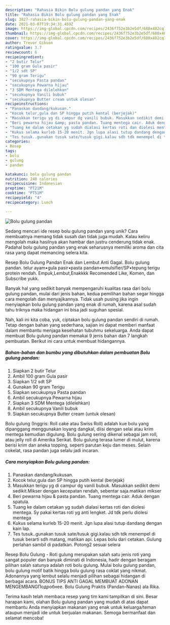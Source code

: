 ```yaml
---
description: "Rahasia Bikin Bolu gulung pandan yang Enak"
title: "Rahasia Bikin Bolu gulung pandan yang Enak"
slug: 3827-rahasia-bikin-bolu-gulung-pandan-yang-enak
date: 2021-03-07T19:34:31.459Z
image: https://img-global.cpcdn.com/recipes/2436f752e3b2e5df/680x482cq70/bolu-gulung-pandan-foto-resep-utama.jpg
thumbnail: https://img-global.cpcdn.com/recipes/2436f752e3b2e5df/680x482cq70/bolu-gulung-pandan-foto-resep-utama.jpg
cover: https://img-global.cpcdn.com/recipes/2436f752e3b2e5df/680x482cq70/bolu-gulung-pandan-foto-resep-utama.jpg
author: Trevor Gibson
ratingvalue: 3.7
reviewcount: 6
recipeingredient:
- "2 butir Telur"
- "100 gram Gula pasir"
- "1/2 sdt SP"
- "90 gram Terigu"
- "secukupnya Pasta pandan"
- "secukupnya Pewarna hijau"
- "3 SDM Mentega dilelehkan"
- "secukupnya Vanili bubuk"
- "secukupnya Butter cream untuk olesan"
recipeinstructions:
- "Panaskan dandang/kukusan."
- "Kocok telur,gula dan SP hingga putih kental (berjejak)"
- "Masukkan terigu yg di campur dg vanili bubuk. Masukkan sedikit demi sedikit.Mikser dengan kecepatan rendah, sebentar saja.matikan mikser"
- "Beri pewarna hijau &amp; pasta pandan. Tuang mentega cair. Aduk dengan spatula."
- "Tuang ke dalam cetakan yg sudah dialasi kertas roti dan diolesi mentega. Sy pakai kertas roti yg anti lengket. Jd tdk perlu diolesi mentega"
- "Kukus selama kurleb 15-20 menit. Jgn lupa alasi tutup dandang dengan kain lap."
- "Tes tusuk..gunakan tusuk sate/tusuk gigi.kalau sdh tdk menempel di tusuk berarti sdh matang, matikan api. Lepas bolu dari cetakan. Gulung perlahan sambil di padatkan. Potong2 sesuai selera"
categories:
- Resep
tags:
- bolu
- gulung
- pandan

katakunci: bolu gulung pandan 
nutrition: 248 calories
recipecuisine: Indonesian
preptime: "PT21M"
cooktime: "PT51M"
recipeyield: "4"
recipecategory: Lunch

---
```



![Bolu gulung pandan](https://img-global.cpcdn.com/recipes/2436f752e3b2e5df/680x482cq70/bolu-gulung-pandan-foto-resep-utama.jpg)

Sedang mencari ide resep bolu gulung pandan yang unik? Cara membuatnya memang tidak susah dan tidak juga mudah. Kalau keliru mengolah maka hasilnya akan hambar dan justru cenderung tidak enak. Padahal bolu gulung pandan yang enak seharusnya memiliki aroma dan cita rasa yang dapat memancing selera kita.

Resep Bolu Gulung Pandan Enak dan Lembut Anti Gagal. Bolu gulung pandan. telur ayam•gula pasir•pasta pandan•emulsifier/SP•tepung terigu protein rendah. Empuk,Lembut,Enakkkk Recomended Like, Komen, dan Subscribe yukk.

Banyak hal yang sedikit banyak mempengaruhi kualitas rasa dari bolu gulung pandan, mulai dari jenis bahan, kedua pemilihan bahan segar hingga cara mengolah dan menyajikannya. Tidak usah pusing jika ingin menyiapkan bolu gulung pandan yang enak di rumah, karena asal sudah tahu triknya maka hidangan ini bisa jadi suguhan spesial.


Nah, kali ini kita coba, yuk, ciptakan bolu gulung pandan sendiri di rumah. Tetap dengan bahan yang sederhana, sajian ini dapat memberi manfaat dalam membantu menjaga kesehatan tubuhmu sekeluarga. Anda dapat membuat Bolu gulung pandan memakai 9 jenis bahan dan 7 langkah pembuatan. Berikut ini cara untuk membuat hidangannya.

<!--inarticleads1-->

##### Bahan-bahan dan bumbu yang dibutuhkan dalam pembuatan Bolu gulung pandan:

1. Siapkan 2 butir Telur
1. Ambil 100 gram Gula pasir
1. Siapkan 1/2 sdt SP
1. Gunakan 90 gram Terigu
1. Siapkan secukupnya Pasta pandan
1. Ambil secukupnya Pewarna hijau
1. Siapkan 3 SDM Mentega (dilelehkan)
1. Ambil secukupnya Vanili bubuk
1. Siapkan secukupnya Butter cream (untuk olesan)


Bolu gulung (Inggris: Roll cake atau Swiss Roll) adalah kue bolu yang dipanggang menggunakan loyang dangkal, diisi dengan selai atau krim mentega kemudian digulung. Bolu gulung sering dikenal sebagai jam roll, atau jelly roll di Amerika Serikat. Bolu gulung terasa lumer di mulut, karena berisi krim dan aneka topping, seperti parutan keju dan meses. Selain cokelat, rasa pandan juga selalu jadi incaran. 

<!--inarticleads2-->

##### Cara menyiapkan Bolu gulung pandan:

1. Panaskan dandang/kukusan.
1. Kocok telur,gula dan SP hingga putih kental (berjejak)
1. Masukkan terigu yg di campur dg vanili bubuk. Masukkan sedikit demi sedikit.Mikser dengan kecepatan rendah, sebentar saja.matikan mikser
1. Beri pewarna hijau &amp; pasta pandan. Tuang mentega cair. Aduk dengan spatula.
1. Tuang ke dalam cetakan yg sudah dialasi kertas roti dan diolesi mentega. Sy pakai kertas roti yg anti lengket. Jd tdk perlu diolesi mentega
1. Kukus selama kurleb 15-20 menit. Jgn lupa alasi tutup dandang dengan kain lap.
1. Tes tusuk..gunakan tusuk sate/tusuk gigi.kalau sdh tdk menempel di tusuk berarti sdh matang, matikan api. Lepas bolu dari cetakan. Gulung perlahan sambil di padatkan. Potong2 sesuai selera


Resep Bolu Gulung - Roti gulung merupakan salah satu jenis roti yang sangat populer dan banyak diminati di Indonesia, hadir dengan beragam pilihan salah satunya adalah roti bolu gulung. Mulai bolu gulung pandan, bolu gulung motif batik hingga bolu gulung rasa coklat yang nikmat. Adonannya yang lembut selalu menjadi pilihan sebagai hidangan di berbagai acara. BONUS TIPS ANTI GAGAL MEMBUAT ADONAN MENGEMBANGПодробнее. Bolu Gulung Praktis (Pandan-Nanas) ala Rika. 

Terima kasih telah membaca resep yang tim kami tampilkan di sini. Besar harapan kami, olahan Bolu gulung pandan yang mudah di atas dapat membantu Anda menyiapkan makanan yang enak untuk keluarga/teman ataupun menjadi ide untuk berjualan makanan. Semoga bermanfaat dan selamat mencoba!
